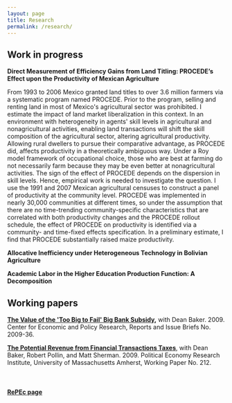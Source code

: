 ```yaml
---
layout: page
title: Research
permalink: /research/
---
```


## Work in progress

**Direct Measurement of Efficiency Gains from Land Titling: PROCEDE’s Effect upon the Productivity of Mexican Agriculture** 

From 1993 to 2006 Mexico granted land titles to over 3.6 million farmers via a systematic program named PROCEDE. Prior to the program, selling and renting land in most of Mexico's agricultural sector was prohibited. I estimate the impact of land market liberalization in this context. In an environment with heterogeneity in agents' skill levels in agricultural and nonagricultural activities, enabling land transactions will shift the skill composition of the agricultural sector, altering agricultural productivity. Allowing rural dwellers to pursue their comparative advantage, as PROCEDE did, affects productivity in a theoretically ambiguous way. Under a Roy model framework of occupational choice, those who are best at farming do not necessarily farm because they may be even better at nonagricultural activities. The sign of the effect of PROCEDE depends on the dispersion in skill levels. Hence, empirical work is needed to investigate the question. I use the 1991 and 2007 Mexican agricultural censuses to construct a panel of productivity at the community level. PROCEDE was implemented in nearly 30,000 communities at different times, so under the assumption that there are no time-trending community-specific characteristics that are correlated with both productivity changes and the PROCEDE rollout schedule, the effect of PROCEDE on productivity is identified via a community- and time-fixed effects specification. In a preliminary estimate, I find that PROCEDE substantially raised maize productivity.
<br>

**Allocative Inefficiency under Heterogeneous Technology in Bolivian Agriculture**
<br>

**Academic Labor in the Higher Education Production Function: A Decomposition**
<br>

## Working papers

**[The Value of the 'Too Big to Fail' Big Bank Subsidy](https://ideas.repec.org/p/epo/papers/2009-36.html),** with Dean Baker. 2009. Center for Economic and Policy Research, Reports and Issue Briefs No. 2009-36.

**[The Potential Revenue from Financial Transactions Taxes](https://ideas.repec.org/p/uma/periwp/wp212.html)**, with Dean Baker, Robert Pollin, and Matt Sherman. 2009. Political Economy Research Institute, University of Massachusetts Amherst, Working Paper No. 212.

<br>

#### **[RePEc page](https://ideas.repec.org/e/pmc164.html#works)**
